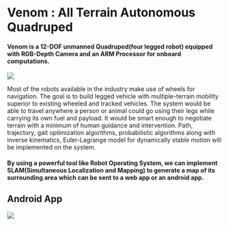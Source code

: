 # Venom : All Terrain Autonomous Quadruped

 #### Venom is  a 12-DOF unmanned Quadruped(four legged robot) equipped with RGB-Depth Camera and an ARM Processor for onboard computations.
  <image src="https://i.imgur.com/ZmYRAiz.jpg" />
  
  Most of the robots available in the industry make use of wheels for navigation. The goal is to build legged vehicle with multiple-terrain mobility  superior to existing wheeled and tracked vehicles. The system would be able to travel anywhere a person or animal  could  go using their legs while carrying its own fuel and payload. It would be smart enough to negotiate terrain with a minimum of human guidance and intervention. Path, trajectory, gait optimization algorithms, probabilistic algorithms along with inverse kinematics, Euler-Lagrange model for dynamically stable motion will be implemented on the system. 

####  By using a powerful tool like Robot Operating System, we can implement SLAM(Simultaneous Localization and Mapping) to generate a map of its surrounding area which can be sent to a web app or an android app. 

## Android App

<image src="https://i.imgur.com/CgPKo8q.jpg" />

